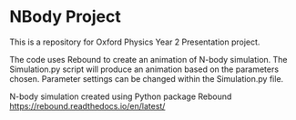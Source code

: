 # NBody Project

This is a repository for Oxford Physics Year 2 Presentation project.

The code uses Rebound to create an animation of N-body simulation. The Simulation.py script will produce an animation based on the parameters chosen. Parameter settings can be changed within the Simulation.py file.

N-body simulation created using Python package Rebound
https://rebound.readthedocs.io/en/latest/
